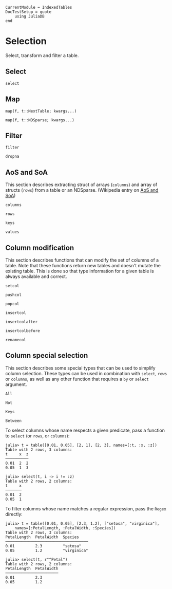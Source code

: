 ```@meta
CurrentModule = IndexedTables
DocTestSetup = quote
    using JuliaDB
end
```
# Selection

Select, transform and filter a table.

## Select

```@docs
select
```

## Map

```@docs
map(f, t::NextTable; kwargs...)
```

```@docs
map(f, t::NDSparse; kwargs...)
```
## Filter

```@docs
filter
```

```@docs
dropna
```

## AoS and SoA

This section describes extracting struct of arrays (`columns`) and array of structs (`rows`) from a table or an NDSparse. (Wikipedia entry on [AoS and SoA](https://en.wikipedia.org/wiki/AOS_and_SOA))

```@docs
columns
```

```@docs
rows
```

```@docs
keys
```

```@docs
values
```

## Column modification

This section describes functions that can modify the set of columns of a table. Note that these functions return new tables and doesn't mutate the existing table. This is done so that type information for a given table is always available and correct.


```@docs
setcol
```

```@docs
pushcol
```

```@docs
popcol
```

```@docs
insertcol
```

```@docs
insertcolafter
```

```@docs
insertcolbefore
```

```@docs
renamecol
```

## Column special selection

This section describes some special types that can be used to simplify column selection. These types can be used in combination with `select`, `rows` or `columns`, as well as any other function that requires a `by` or `select` argument.

```@docs
All
```

```@docs
Not
```

```@docs
Keys
```

```@docs
Between
```

To select columns whose name respects a given predicate, pass a function to `select` (or `rows`, or `columns`):

```jldoctest specialselector
julia> t = table([0.01, 0.05], [2, 1], [2, 3], names=[:t, :x, :z])
Table with 2 rows, 3 columns:
t     x  z
──────────
0.01  2  2
0.05  1  3

julia> select(t, i -> i != :z)
Table with 2 rows, 2 columns:
t     x
───────
0.01  2
0.05  1
```

To filter columns whose name matches a regular expression, pass the `Regex` directly:

```jldoctest specialselector
julia> t = table([0.01, 0.05], [2.3, 1.2], ["setosa", "virginica"],
    names=[:PetalLength, :PetalWidth, :Species])
Table with 2 rows, 3 columns:
PetalLength  PetalWidth  Species
────────────────────────────────────
0.01         2.3         "setosa"
0.05         1.2         "virginica"

julia> select(t, r"^Petal")
Table with 2 rows, 2 columns:
PetalLength  PetalWidth
───────────────────────
0.01         2.3
0.05         1.2
```
